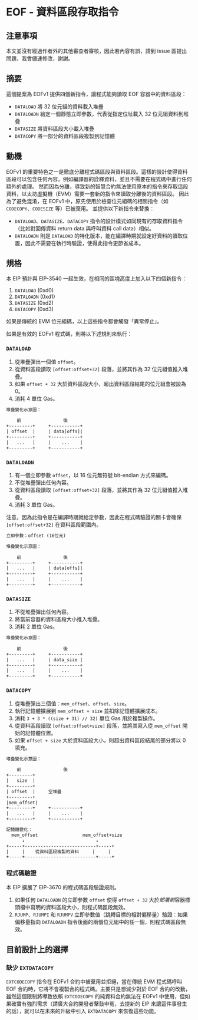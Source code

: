# EOF - 資料區段存取指令

## 注意事項

本文並沒有經過作者外的其他審查者審核，因此若內容有誤，請到 issue 區提出問題，我會儘速修改，謝謝。

## 摘要

這個提案為 EOFv1 提供四個新指令，讓程式能夠讀取 EOF 容器中的資料區段：

- `DATALOAD` 將 32 位元組的資料載入堆疊
- `DATALOADN` 給定一個靜態立即參數，代表從指定位址載入 32 位元組資料到堆疊
- `DATASIZE` 將資料區段大小載入堆疊
- `DATACOPY` 將一部分的資料區段複製到記憶體

## 動機

EOFv1 的重要特色之一是徹底分離程式碼區段與資料區段。這樣的設計使得資料區段可以包含任何內容，例如編譯器的詮釋資料，並且不需要在程式碼中進行任何額外的處理。
然而因為分離，導致新的智慧合約無法使用原本的指令來存取這段資料，以太坊虛擬機（EVM）需要一套新的指令來讀取分離後的資料區段。
因此為了避免混淆，在 EOFv1 中，原先使用於檢查位元組碼的相關指令（如 `CODECOPY`、`CODESIZE` 等）已被棄用。
並提供以下新指令來替換：

- `DATALOAD`、`DATASIZE`、`DATACOPY` 指令的設計模式如同現有的存取資料指令（比如對回傳資料 return data 與呼叫資料 call data）相似。
- `DATALOADN` 則是 `DATALOAD` 的特化版本，能在編譯時期就設定好資料的讀取位置，因此不需要在執行時驗證，使得此指令更節省成本。

## 規格

本 EIP 預計與 EIP-3540 一起生效，在相同的區塊高度上加入以下四個新指令：

1. `DATALOAD` (0xd0)
2. `DATALOADN` (0xd1)
3. `DATASIZE` (0xd2)
4. `DATACOPY` (0xd3)

如果是傳統的 EVM 位元組碼，以上這些指令都會觸發「異常停止」。

如果是有效的 EOFv1 程式碼，則將以下述規則來執行：

### `DATALOAD`

1. 從堆疊彈出一個值 `offset`。
2. 從資料區段讀取 `[offset:offset+32]` 段落，並將其作為 32 位元組值推入堆疊。
3. 如果 `offset + 32` 大於資料區段大小，超出資料區段結尾的位元組會被設為 0。
4. 消耗 4 單位 Gas。

```txt
堆疊變化示意圖：
    
    前                後
+---------+     +-----------+
| offset  |     | data[offs]|
+---------+     +-----------+
|   ...   |     |    ...    |
+---------+     +-----------+
```

### `DATALOADN`

1. 有一個立即參數 `offset`，以 16 位元無符號 bit-endian 方式來編碼。
2. 不從堆疊彈出任何內容。
3. 從資料區段讀取 `[offset:offset+32]` 段落，並將其作為 32 位元組值推入堆疊。
4. 消耗 3 單位 Gas。

注意，因為此指令是在編譯時期就給定參數，因此在程式碼驗證的關卡會確保 `[offset:offset+32]` 在資料區段範圍內。

```txt
立即參數：offset (16位元)

堆疊變化示意圖：
    
    前                後
+---------+     +-----------+
|   ...   |     | data[offs]|
+---------+     +-----------+
|   ...   |     |    ...    |
+---------+     +-----------+
```

### `DATASIZE`

1. 不從堆疊彈出任何內容。
2. 將當前容器的資料區段大小推入堆疊。
3. 消耗 2 單位 Gas。

```txt
堆疊變化示意圖：
    
    前                後
+---------+     +-----------+
|   ...   |     | data_size |
+---------+     +-----------+
|   ...   |     |    ...    |
+---------+     +-----------+
```

### `DATACOPY`

1. 從堆疊彈出三個值：`mem_offset`、`offset`、`size`。
2. 執行記憶體擴展到 `mem_offset + size` 並扣除記憶體擴展成本。
3. 消耗 `3 + 3 * ((size + 31) // 32)` 單位 Gas 用於複製操作。
4. 從資料區段讀取 `[offset:offset+size]` 段落，並將其寫入從 `mem_offset` 開始的記憶體位置。
5. 如果 `offset + size` 大於資料區段大小，則超出資料區段結尾的部分將以 0 填充。

```txt
堆疊變化示意圖：
    
    前                後
+---------+     
|   size  |     
+---------+     
| offset  |     空堆疊
+---------+     
|mem_offset|    
+---------+     +-----------+
|   ...   |     |    ...    |
+---------+     +-----------+

記憶體變化：
  mem_offset                 mem_offset+size
      ↓                           ↓
+-----+---------------------------+-----+
|     |    從資料區段複製的資料     |     |
+-----+---------------------------+-----+
```

### 程式碼驗證

本 EIP 擴展了 EIP-3670 的程式碼區段驗證規則。

1. 如果任何 `DATALOADN` 的立即參數 `offset` 使得 `offset + 32` 大於*部署前*容器標頭檔中寫明的資料區段大小，則程式碼區段無效。
2. `RJUMP`、`RJUMPI` 和 `RJUMPV` 立即參數值（跳轉目標的相對偏移量）驗證：如果偏移量指向 `DATALOADN` 指令後面的兩個位元組中的任一個，則程式碼區段無效。

## 目前設計上的選擇

### 缺少 `EXTDATACOPY`

`EXTCODECOPY` 指令在 EOFv1 合約中被棄用並拒絕，當在傳統 EVM 程式碼呼叫 EOF 合約時，它將不會複製合約程式碼。主要只是想減少對於 EOF 合約的改動，雖然這個限制將導致依賴 `EXTCODECOPY` 的純資料合約無法在 EOFv1 中使用，但如果確實有強烈需求（請廣大合約開發者擊鼓申冤，去提新的 EIP 來讓這件事發生的話），就可以在未來的升級中引入 `EXTDATACOPY` 來恢復這些功能。
